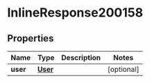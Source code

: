 

# InlineResponse200158

## Properties

Name | Type | Description | Notes
------------ | ------------- | ------------- | -------------
**user** | [**User**](User.md) |  |  [optional]



